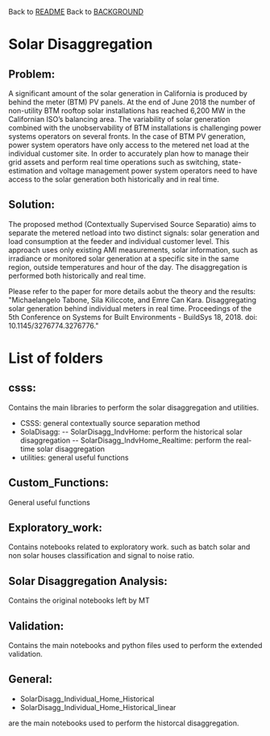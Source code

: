 Back to [README](../README.md)
Back to [BACKGROUND](../docs/BACKGROUND.md)

# Solar Disaggregation

## Problem:
A significant amount of the solar generation in California is produced by behind the meter (BTM) PV panels. At the end of June 2018 the number of non-utility BTM rooftop solar installations has reached 6,200 MW in the Californian ISO’s balancing area. The variability of solar generation combined with the unobservability of BTM installations is challenging power systems
operators on several fronts. In the case of BTM PV generation, power system operators have only access to the metered
net load at the individual customer site. In order to accurately plan how to manage their
grid assets and perform real time operations such as switching, state-estimation and voltage management power system operators
need to have access to the solar generation both historically and in real time. 

## Solution:
The proposed method (Contextually Supervised Source Separatio) aims to separate the metered netload into two distinct signals: solar generation and  load consumption at the feeder and individual customer level. This approach uses only existing AMI measurements, solar information, such as irradiance or monitored solar generation at a specific site in the same region, outside temperatures and hour of the day. The disaggregation is performed both historically and real time.

Please refer to the paper for more details aobut the theory and the results:
"Michaelangelo Tabone, Sila Kiliccote, and Emre Can Kara. Disaggregating solar generation behind individual meters in real time. Proceedings of the 5th Conference on Systems for Built Environments - BuildSys 18, 2018. doi: 10.1145/3276774.3276776."

# List of folders

## csss:
Contains the main libraries to perform the solar disaggregation and utilities. 
- CSSS: general contextually source separation method
- SolaDisagg: 
-- SolarDisagg_IndvHome: perform the historical solar disaggregation
-- SolarDisagg_IndvHome_Realtime: perform the real-time solar disaggregation
- utilities: general useful functions
## Custom_Functions:
General useful functions
## Exploratory_work:
Contains notebooks related to exploratory work. such as batch solar and non solar houses classification and signal to noise ratio.
## Solar Disaggregation Analysis:
Contains the original notebooks left by MT
## Validation:
Contains the main notebooks and python files used to perform the extended validation.
## General:
- SolarDisagg_Individual_Home_Historical
- SolarDisagg_Individual_Home_Historical_linear

are the main notebooks used to perform the historcal disaggregation.
